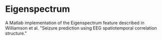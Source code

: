 # Eigenspectrum
A Matlab implementation of the Eigenspectrum feature described in Williamson et al. "Seizure prediction using EEG spatiotemporal correlation structure."

